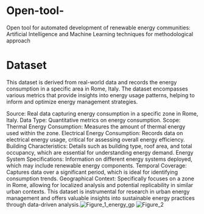 # Open-tool-
Open tool for automated development of renewable energy communities: Artificial Intelligence and Machine Learning techniques for methodological approach
# Dataset
This dataset is derived from real-world data and records the energy consumption in a specific area in Rome, Italy. The dataset encompasses various metrics that provide insights into energy usage patterns, helping to inform and optimize energy management strategies.

Source: Real data capturing energy consumption in a specific zone in Rome, Italy.
Data Type: Quantitative metrics on energy consumption.
Scope:
Thermal Energy Consumption: Measures the amount of thermal energy used within the zone.
Electrical Energy Consumption: Records data on electrical energy usage, critical for assessing overall energy efficiency.
Building Characteristics: Details such as building type, roof area, and total occupancy, which are essential for understanding energy demand.
Energy System Specifications: Information on different energy systems deployed, which may include renewable energy components.
Temporal Coverage: Captures data over a significant period, which is ideal for identifying consumption trends.
Geographical Context: Specifically focuses on a zone in Rome, allowing for localized analysis and potential replicability in similar urban contexts.
This dataset is instrumental for research in urban energy management and offers valuable insights into sustainable energy practices through data-driven analysis.![Figure_1_energy_gp](https://github.com/user-attachments/assets/bd9a8b81-bf34-4666-8392-e5e925a0b99b)
![Figure_2](https://github.com/user-attachments/assets/8a3c0437-d509-4933-81a7-b3c9a29bef62)

